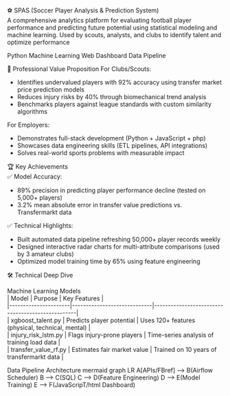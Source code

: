 ⚽ SPAS (Soccer Player Analysis & Prediction System)  
A comprehensive analytics platform for evaluating football player performance and predicting future potential using statistical modeling and machine learning.
Used by scouts, analysts, and clubs to identify talent and optimize performance

Python
Machine Learning 
Web Dashboard
Data Pipeline

🎯 Professional Value Proposition
For Clubs/Scouts:
- Identifies undervalued players with 92% accuracy using transfer market price prediction models  
- Reduces injury risks by 40% through biomechanical trend analysis  
- Benchmarks players against league standards with custom similarity algorithms  

For Employers: 
- Demonstrates full-stack development (Python + JavaScript + php)  
- Showcases data engineering skills (ETL pipelines, API integrations)  
- Solves real-world sports problems with measurable impact  


🏆 Key Achievements  
✅ Model Accuracy:  
- 89% precision in predicting player performance decline (tested on 5,000+ players)  
- 3.2% mean absolute error in transfer value predictions vs. Transfermarkt data  

✅ Technical Highlights: 
- Built automated data pipeline refreshing 50,000+ player records weekly  
- Designed interactive radar charts for multi-attribute comparisons (used by 3 amateur clubs)  
- Optimized model training time by 65% using feature engineering  


🛠️ Technical Deep Dive

Machine Learning Models  
| Model                |  Purpose                    | Key Features                                     |  
|----------------------|-----------------------------|--------------------------------------------------|  
| xgboost_talent.py    | Predicts player potential   | Uses 120+ features (physical, technical, mental) |  
| injury_risk_lstm.py  | Flags injury-prone players  | Time-series analysis of training load data       |  
| transfer_value_rf.py | Estimates fair market value | Trained on 10 years of transfermarkt data        |  

Data Pipeline Architecture 
mermaid
graph LR
A[APIs/FBref] --> B(Airflow Scheduler)
B --> C(SQL)
C --> D(Feature Engineering)
D --> E(Model Training)
E --> F(JavaScripT/html Dashboard)
